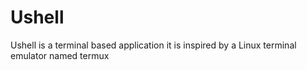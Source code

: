 # Ushell
Ushell is a terminal based application it is inspired by a Linux terminal emulator named termux
